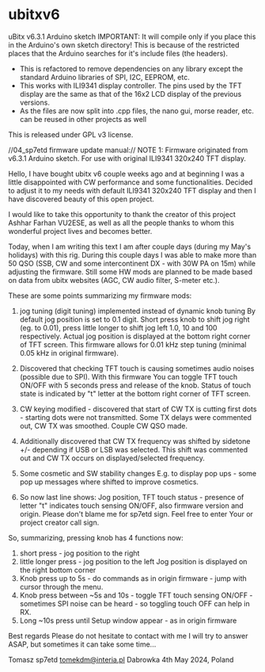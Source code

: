 # ubitxv6
uBitx v6.3.1 Arduino sketch
IMPORTANT: It will compile only if you place this in the Arduino's own sketch directory! This is because of the restricted places that the Arduino searches for it's include files (the headers).

- This is refactored to remove dependencies on any library except the standard Arduino libraries of SPI, I2C, EEPROM, etc.
- This works with ILI9341 display controller. The pins used by the TFT display are the same as that of the 16x2 LCD display of the previous versions.
- As the files are now split into .cpp files, the nano gui, morse reader, etc. can be reused in other projects as well

This is released under GPL v3 license.




//04_sp7etd firmware update manual://
NOTE 1:
Firmware originated from v6.3.1 Arduino sketch.
For use with original ILI9341 320x240 TFT display.

Hello,
I have bought ubitx v6 couple weeks ago and at beginning I was a little disappointed with CW performance and some functionalities.
Decided to adjust it to my needs with default ILI9341 320x240 TFT display and then I have discovered beauty of this open project.

I would like to take this opportunity to thank the creator of this project Ashhar Farhan VU2ESE,
as well as all the people thanks to whom this wonderful project lives and becomes better.

Today, when I am writing this text I am after couple days (during my May's holidays) with this rig. 
During this couple days I was able to make more than 50 QSO (SSB, CW and some intercontinent DX - with 30W PA on 15m)
while adjusting the firmware.
Still some HW mods are planned to be made based on data from ubitx websites (AGC, CW audio filter, S-meter etc.).

These are some points summarizing my firmware mods:

1. jog tuning (digit tuning) implemented instead of dynamic knob tuning
By default jog position is set to 0.1 digit. Short press knob to shift jog right (eg. to 0.01),
press little longer to shift jog left 1.0, 10 and 100 respectively.
Actual jog position is displayed at the bottom right corner of TFT screen.
This firmware allows for 0.01 kHz step tuning (minimal 0.05 kHz in original firmware).

2. Discovered that checking TFT touch is causing sometimes audio noises (possible due to SPI).
With this firmware You can toggle TFT touch ON/OFF with 5 seconds press and release of the knob.
Status of touch state is indicated by "t" letter at the bottom right corner of TFT screen.

3. CW keying modified - discovered that start of CW TX is cutting first dots - starting dots were not transmitted. 
Some TX delays were commented out, CW TX was smoothed. Couple CW QSO made.

4. Additionally discovered that CW TX frequency was shifted by sidetone +/- depending if USB or LSB was selected.
This shift was commented out and CW TX occurs on displayed/selected frequency.

5. Some cosmetic and SW stability changes
E.g. to display pop ups - some pop up messages where shifted to improve cosmetics.


6. So now last line shows:
Jog position, TFT touch status - presence of letter "t" indicates touch sensing ON/OFF, 
also firmware version and origin. Please don't blame me for sp7etd sign. Feel free to enter Your or project creator call sign.


So, summarizing, pressing knob has 4 functions now:
1. short press - jog position to the right
2. little longer press - jog position to the left
Jog position is displayed on the right bottom corner
3. Knob press up to 5s - do commands as in origin firmware - jump with cursor through the menu.
4. Knob press between ~5s and 10s - toggle TFT touch sensing ON/OFF - sometimes SPI noise can be heard - so toggling touch OFF can help in RX.
5. Long ~10s press until Setup window appear - as in origin firmware

Best regards
Please do not hesitate to contact with me
I will try to answer ASAP, but sometimes it can take some time...

Tomasz
sp7etd
tomekdm@interia.pl
Dabrowka 4th May 2024, Poland
